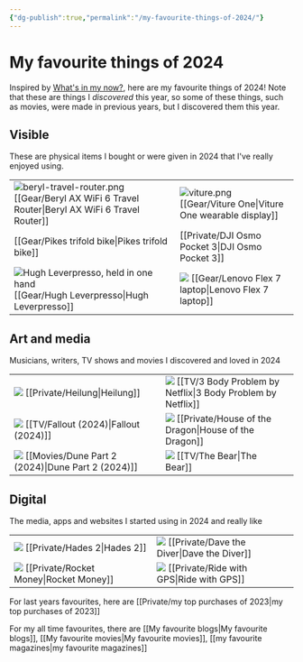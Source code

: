 ```yaml
---
{"dg-publish":true,"permalink":"/my-favourite-things-of-2024/"}
---
```


# My favourite things of 2024

Inspired by [What's in my now?](https://whatsinmynow.substack.com/), here are my favourite things of 2024! Note that these are things I *discovered* this year, so some of these things, such as movies, were made in previous years, but I discovered them this year.

## Visible

These are physical items I bought or were given in 2024 that I've really enjoyed using. 


|                                                                                                                                                      |                                                                                                                                           |
| ---------------------------------------------------------------------------------------------------------------------------------------------------- | ----------------------------------------------------------------------------------------------------------------------------------------- |
| ![beryl-travel-router.png](/img/user/beryl-travel-router.png) [[Gear/Beryl AX WiFi 6 Travel Router\|Beryl AX WiFi 6 Travel Router]]                                                                                       | ![viture.png](/img/user/viture.png) [[Gear/Viture One\|Viture One wearable display]]                                                                               |
| [[Gear/Pikes trifold bike\|Pikes trifold bike]]                                                                                                                               | [[Private/DJI Osmo Pocket 3\|DJI Osmo Pocket 3]]                                                                                                                     |
| ![Hugh Leverpresso, held in one hand](https://res.cloudinary.com/didjqvf50/image/upload/v1721271111/leverpresso_jgma4g.png)<br> [[Gear/Hugh Leverpresso\|Hugh Leverpresso]] | ![](https://psrefstuff.lenovo.com/syspool/Sys/Image/Lenovo/Lenovo_Flex_7_14IRU8/Lenovo_Flex_7_14IRU8_CT1_01.png) [[Gear/Lenovo Flex 7 laptop\|Lenovo Flex 7 laptop]] |




## Art and media

Musicians, writers, TV shows and movies I discovered and loved in 2024

|                                                                                                             |                                                                                                                        |     |
| ----------------------------------------------------------------------------------------------------------- | ---------------------------------------------------------------------------------------------------------------------- | --- |
| ![](https://sundero-gallery.com/wp-content/uploads/2020/02/Heilung-17082019-46-1024x683.jpg) [[Private/Heilung\|Heilung]]    | ![](https://artworks.thetvdb.com/banners/v4/series/411959/backgrounds/65f5db2f01670.jpg) [[TV/3 Body Problem by Netflix\|3 Body Problem by Netflix]] |     |
| ![](https://artworks.thetvdb.com/banners/v4/series/416744/backgrounds/65f89b081cca7.jpg) [[TV/Fallout (2024)\|Fallout (2024)]] | ![](https://artworks.thetvdb.com/banners/v4/series/371572/backgrounds/664f365f080c5.jpg) [[Private/House of the Dragon\|House of the Dragon]]       |     |
| ![](https://image.tmdb.org/t/p/original/aqMeHlGYd3OafJVrSqSrhX5Nb2C.jpg) [[Movies/Dune Part 2 (2024)\|Dune Part 2 (2024)]]             | ![](https://artworks.thetvdb.com/banners/v4/series/403294/backgrounds/63445d674cc94.jpg) [[TV/The Bear\|The Bear]]                  |     |


## Digital

The media, apps and websites I started using in 2024 and really like


|                                                                                                                                                               |                                                                                                                                      |
| ------------------------------------------------------------------------------------------------------------------------------------------------------------- | ------------------------------------------------------------------------------------------------------------------------------------ |
| ![](https://images.ctfassets.net/5owu3y35gz1g/28gMtYpCnTPfHNgGlDI1Ab/bd2d077b524763f8ae9d3d961464fe93/H2_Wallpaper_Melinoe_4k_01.png?w=1920&q=80) [[Private/Hades 2\|Hades 2]] | ![](https://gaming-cdn.com/images/products/14242/616x353/dave-the-diver-pc-mac-game-steam-cover.jpg?v=1712064366) [[Private/Dave the Diver\|Dave the Diver]] |
| ![](https://sm.pcmag.com/t/pcmag_uk/review/r/rocket-mon/rocket-money_xvge.1920.jpg) [[Private/Rocket Money\|Rocket Money]]                                                          | ![](https://ridewithgps.com/images/revised_layout/logo.png) [[Private/Ride with GPS\|Ride with GPS]]                                                        |


For last years favourites, here are [[Private/my top purchases  of 2023\|my top purchases  of 2023]] 

For my all time favourites, there are [[My favourite blogs\|My favourite blogs]], [[My favourite movies\|My favourite movies]], [[my favourite magazines\|my favourite magazines]]